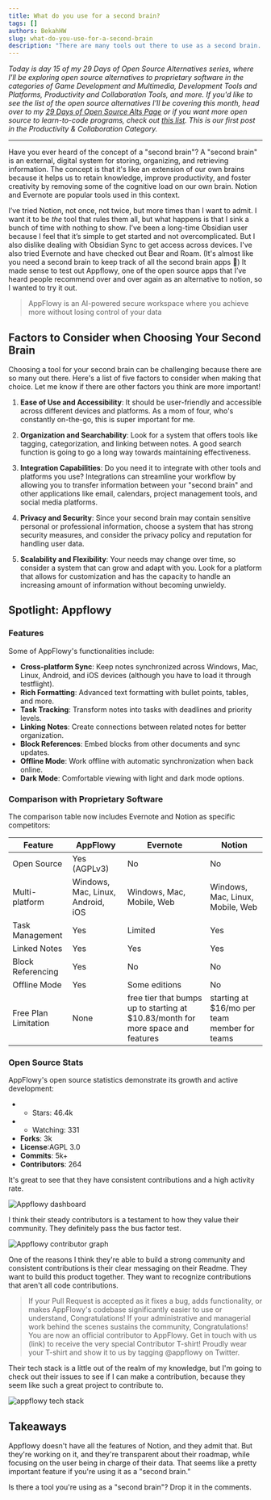 ```yaml
---
title: What do you use for a second brain?
tags: []
authors: BekahHW
slug: what-do-you-use-for-a-second-brain
description: "There are many tools out there to use as a second brain. This post highlights the open source appflowy."
---
```


*Today is day 15 of my 29 Days of Open Source Alternatives series, where I'll be exploring open source alternatives to proprietary software in the categories of Game Development and Multimedia, Development Tools and Platforms, Productivity and Collaboration Tools, and more. If you'd like to see the list of the open source alternatives I'll be covering this month, head over to my [29 Days of Open Source Alts Page](https://oss.fyi/oss-alts) or if you want more open source to learn-to-code programs, check out [this list](https://oss.fyi/learn-to-code). This is our first post in the Productivity & Collaboration Category.*

<hr/>

Have you ever heard of the concept of a "second brain"? A "second brain" is an external, digital system for storing, organizing, and retrieving information. The concept is that it's like an extension of our own brains because it helps us to retain knowledge, improve productivity, and foster creativity by removing some of the cognitive load on our own brain. Notion and Evernote are popular tools used in this context.

<!-- truncate -->

I’ve tried Notion, not once, not twice, but more times than I want to admit. I want it to be *the* tool that rules them all, but what happens is that I sink a bunch of time with nothing to show. I’ve been a long-time Obsidian user because I feel that it’s simple to get started and not overcomplicated. But I also dislike dealing with Obsidian Sync to get access across devices. I've also tried Evernote and have checked out Bear and Roam. (It's almost like you need a second brain to keep track of all the second brain apps :zany_face:) It made sense to test out Appflowy, one of the open source apps that I’ve heard people recommend over and over again as an alternative to notion, so I wanted to try it out.

> AppFlowy is an AI-powered secure workspace where you achieve more without losing control of your data

## Factors to Consider when Choosing Your Second Brain

Choosing a tool for your second brain can be challenging because there are so many out there. Here's a list of five factors to consider when making that choice. Let me know if there are other factors you think are more important!

1. **Ease of Use and Accessibility**: It should be user-friendly and accessible across different devices and platforms. As a mom of four, who's constantly on-the-go, this is super important for me.

2. **Organization and Searchability**: Look for a system that offers tools like tagging, categorization, and linking between notes. A good search function is going to go a long way towards maintaining effectiveness.

3. **Integration Capabilities**: Do you need it to integrate with other tools and platforms you use? Integrations can streamline your workflow by allowing you to transfer information between your "second brain" and other applications like email, calendars, project management tools, and social media platforms.

4. **Privacy and Security**: Since your second brain may contain sensitive personal or professional information, choose a system that has strong security measures, and consider the  privacy policy and reputation for handling user data.

5. **Scalability and Flexibility**: Your needs may change over time, so consider a system that can grow and adapt with you. Look for a platform that allows for customization and has the capacity to handle an increasing amount of information without becoming unwieldy.

## Spotlight: Appflowy

### Features

Some of AppFlowy's functionalities include:

- **Cross-platform Sync**: Keep notes synchronized across Windows, Mac, Linux, Android, and iOS devices (although you have to load it through testflight).
- **Rich Formatting**: Advanced text formatting with bullet points, tables, and more.
- **Task Tracking**: Transform notes into tasks with deadlines and priority levels.
- **Linking Notes**: Create connections between related notes for better organization.
- **Block References**: Embed blocks from other documents and sync updates.
- **Offline Mode**: Work offline with automatic synchronization when back online.
- **Dark Mode**: Comfortable viewing with light and dark mode options.

### Comparison with Proprietary Software

The comparison table now includes Evernote and Notion as specific competitors:

| Feature | AppFlowy | Evernote | Notion |
|---------|----------|----------|--------|
| Open Source | Yes (AGPLv3) | No | No |
| Multi-platform | Windows, Mac, Linux, Android, iOS | Windows, Mac, Mobile, Web | Windows, Mac, Linux, Mobile, Web |
| Task Management | Yes | Limited | Yes |
| Linked Notes | Yes | Yes | Yes |
| Block Referencing | Yes | No | No |
| Offline Mode | Yes | Some editions | No |
| Free Plan Limitation | None | free tier that bumps up to starting at $10.83/month for more space and features  | starting at $16/mo per team member for teams |

### Open Source Stats

AppFlowy's open source statistics demonstrate its growth and active development:

- - Stars: 46.4k
- - Watching: 331
- **Forks**: 3k
- **License**:AGPL 3.0
- **Commits**: 5k+
- **Contributors**: 264

It's great to see that they have consistent contributions and a high activity rate.

![Appflowy dashboard](https://dev-to-uploads.s3.amazonaws.com/uploads/articles/wgmveij55jw2puujijfk.png)

I think their steady contributors is a testament to how they value their community. They definitely pass the bus factor test.

![Appflowy contributor graph](https://dev-to-uploads.s3.amazonaws.com/uploads/articles/tyekj3auddecktvubktw.png)

One of the reasons I think they're able to build a strong community and consistent contributions is their clear messaging on their Readme. They want to build this product together. They want to recognize contributions that aren't all code contributions.

> If your Pull Request is accepted as it fixes a bug, adds functionality, or makes AppFlowy's codebase significantly easier to use or understand, Congratulations! If your administrative and managerial work behind the scenes sustains the community, Congratulations! You are now an official contributor to AppFlowy. Get in touch with us (link) to receive the very special Contributor T-shirt! Proudly wear your T-shirt and show it to us by tagging @appflowy on Twitter.

Their tech stack is a little out of the realm of my knowledge, but I'm going to check out their issues to see if I can make a contribution, because they seem like such a great project to contribute to.

![appflowy tech stack](https://dev-to-uploads.s3.amazonaws.com/uploads/articles/3yyb79fkqlwc07hynare.png)

## Takeaways

Appflowy doesn't have all the features of Notion, and they admit that. But they're working on it, and they're transparent about their roadmap, while focusing on the user being in charge of their data. That seems like a pretty important feature if you're using it as a "second brain."

Is there a tool you're using as a "second brain"? Drop it in the comments.
